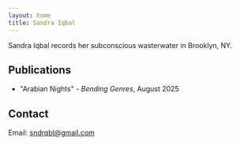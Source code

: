 ```yaml
---
layout: home
title: Sandra Iqbal
---
```


Sandra Iqbal records her subconscious wasterwater in Brooklyn, NY.

## Publications
- "Arabian Nights" - *Bending Genres*, August 2025

## Contact
Email: sndrqbl@gmail.com  
